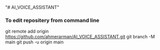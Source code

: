 "# AI_VOICE_ASSISTANT" 
### To edit repositery from command line
git remote add origin https://github.com/ahmerarman/AI_VOICE_ASSISTANT.git
git branch -M main
git push -u origin main